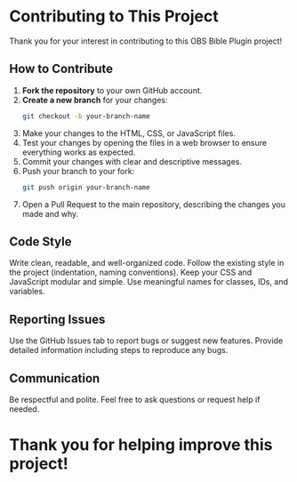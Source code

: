 # Contributing to This Project

Thank you for your interest in contributing to this OBS Bible Plugin project!

## How to Contribute

1. **Fork the repository** to your own GitHub account.
2. **Create a new branch** for your changes:
   ```bash
   git checkout -b your-branch-name
   ```
3. Make your changes to the HTML, CSS, or JavaScript files.
4. Test your changes by opening the files in a web browser to ensure everything works as expected.
5. Commit your changes with clear and descriptive messages.
6. Push your branch to your fork:
   ```bash
   git push origin your-branch-name
   ```
7. Open a Pull Request to the main repository, describing the changes you made and why.

## Code Style
Write clean, readable, and well-organized code.
Follow the existing style in the project (indentation, naming conventions).
Keep your CSS and JavaScript modular and simple.
Use meaningful names for classes, IDs, and variables.

## Reporting Issues
Use the GitHub Issues tab to report bugs or suggest new features.
Provide detailed information including steps to reproduce any bugs.

## Communication
Be respectful and polite.
Feel free to ask questions or request help if needed.

# Thank you for helping improve this project!

